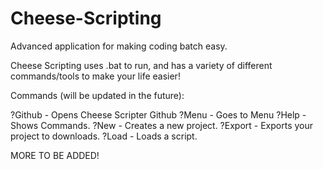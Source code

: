 # Cheese-Scripting
Advanced application for making coding batch easy.

Cheese Scripting uses .bat to run, and has a variety of different commands/tools to make your life easier!

Commands (will be updated in the future):

?Github - Opens Cheese Scripter Github
?Menu - Goes to Menu
?Help - Shows Commands.
?New - Creates a new project.
?Export - Exports your project to downloads.
?Load - Loads a script.


MORE TO BE ADDED!
